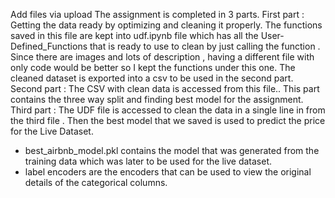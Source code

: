 Add files via upload
The assignment is completed in 3 parts.
First part : Getting the data ready by optimizing and cleaning it properly. The functions saved in this file are kept into udf.ipynb file which has all the User-Defined_Functions that is ready to use to clean by just calling the function . Since there are images and lots of description , having a different file with only code would be better so I kept the functions under this one. The cleaned dataset is exported into a csv to be used in the second part.
Second part : The CSV with clean data is accessed from this file.. This part contains the three way split and finding best model for the assignment. 
Third part : The UDF file is accessed to clean the data in a single line in from the third file . Then the best model that we saved is used to predict the price for the Live Dataset.

- best_airbnb_model.pkl contains the model that was generated from the training data which was later to be used for the live dataset.
- label encoders are the encoders that can be used to view the original details of the categorical columns.
